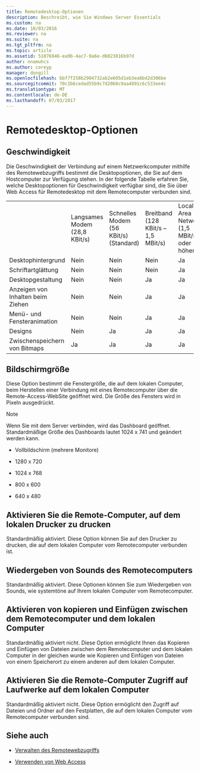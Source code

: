 ```yaml
---
title: Remotedesktop-Optionen
description: Beschreibt, wie Sie Windows Server Essentials
ms.custom: na
ms.date: 10/03/2016
ms.reviewer: na
ms.suite: na
ms.tgt_pltfrm: na
ms.topic: article
ms.assetid: 51076946-ea9b-4ac7-9a6e-d6023816b97d
author: nnamuhcs
ms.author: coreyp
manager: dongill
ms.openlocfilehash: bbf7f258b2904732ab2e605d1eb3ea6bd2d306be
ms.sourcegitcommit: 70c1b6cedad55b9c7d2068c9aa4891c6c533ee4c
ms.translationtype: MT
ms.contentlocale: de-DE
ms.lasthandoff: 07/03/2017
---
```

# <a name="remote-desktop-options"></a>Remotedesktop-Optionen
 
  
## <a name="connection-speed"></a>Geschwindigkeit  
 Die Geschwindigkeit der Verbindung auf einem Netzwerkcomputer mithilfe des Remotewebzugriffs bestimmt die Desktopoptionen, die Sie auf dem Hostcomputer zur Verfügung stehen. In der folgende Tabelle erfahren Sie, welche Desktopoptionen für Geschwindigkeit verfügbar sind, die Sie über Web Access für Remotedesktop mit dem Remotecomputer verbunden sind.  
  
||||||  
|-|-|-|-|-|  
||Langsames Modem (28,8 KBit/s)|Schnelles Modem (56 KBit/s) (Standard)|Breitband (128 KBit/s – 1,5 MBit/s)|Local Area Network (1,5 MBit/s oder höher)|  
|Desktophintergrund|Nein|Nein|Nein|Ja|  
|Schriftartglättung|Nein|Nein|Nein|Ja|  
|Desktopgestaltung|Nein|Nein|Ja|Ja|  
|Anzeigen von Inhalten beim Ziehen|Nein|Nein|Ja|Ja|  
|Menü- und Fensteranimation|Nein|Nein|Ja|Ja|  
|Designs|Nein|Ja|Ja|Ja|  
|Zwischenspeichern von Bitmaps|Ja|Ja|Ja|Ja|  
  
## <a name="screen-size"></a>Bildschirmgröße  
 Diese Option bestimmt die Fenstergröße, die auf dem lokalen Computer, beim Herstellen einer Verbindung mit eines Remotecomputer über die Remote-Access-WebSite geöffnet wird. Die Größe des Fensters wird in Pixeln ausgedrückt.  
  
> [!NOTE]
>  Wenn Sie mit dem Server verbinden, wird das Dashboard geöffnet. Standardmäßige Größe des Dashboards lautet 1024 x 741 und geändert werden kann.  
  
-   Vollbildschirm (mehrere Monitore)  
  
-   1280 x 720  
  
-   1024 x 768  
  
-   800 x 600  
  
-   640 x 480  
  
## <a name="enable-the-remote-computer-to-print-to-my-local-printer"></a>Aktivieren Sie die Remote-Computer, auf dem lokalen Drucker zu drucken  
 Standardmäßig aktiviert. Diese Option können Sie auf den Drucker zu drucken, die auf dem lokalen Computer vom Remotecomputer verbunden ist.  
  
## <a name="play-sounds-from-the-remote-computer"></a>Wiedergeben von Sounds des Remotecomputers  
 Standardmäßig aktiviert. Diese Optionen können Sie zum Wiedergeben von Sounds, wie systemtöne auf Ihrem lokalen Computer vom Remotecomputer.  
  
## <a name="enable-copy-and-paste-between-the-remote-computer-and-the-local-computer"></a>Aktivieren von kopieren und Einfügen zwischen dem Remotecomputer und dem lokalen Computer  
 Standardmäßig aktiviert nicht. Diese Option ermöglicht Ihnen das Kopieren und Einfügen von Dateien zwischen dem Remotecomputer und dem lokalen Computer in der gleichen wurde wie Kopieren und Einfügen von Dateien von einem Speicherort zu einem anderen auf dem lokalen Computer.  
  
## <a name="enable-the-remote-computer-to-access-drives-on-my-local-computer"></a>Aktivieren Sie die Remote-Computer Zugriff auf Laufwerke auf dem lokalen Computer  
 Standardmäßig aktiviert nicht. Diese Option ermöglicht den Zugriff auf Dateien und Ordner auf den Festplatten, die auf dem lokalen Computer vom Remotecomputer verbunden sind.  
  
## <a name="see-also"></a>Siehe auch  
  
-   [Verwalten des Remotewebzugriffs](../manage/Manage-Remote-Web-Access-in-Windows-Server-Essentials.md)  
  
-   [Verwenden von Web Access](../use/Use-Remote-Web-Access-in-Windows-Server-Essentials.md)
